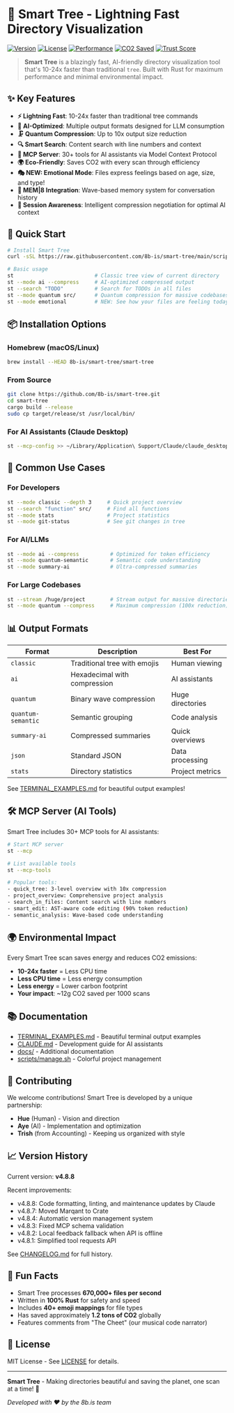 # 🌳 Smart Tree - Lightning Fast Directory Visualization

[![Version](https://img.shields.io/badge/version-5.0.2-blue)](https://github.com/8b-is/smart-tree)
[![License](https://img.shields.io/badge/license-MIT-green)](LICENSE)
[![Performance](https://img.shields.io/badge/speed-10--24x%20faster-brightgreen)](TERMINAL_EXAMPLES.md)
[![CO2 Saved](https://img.shields.io/badge/CO2-saving%20the%20planet-success)](TERMINAL_EXAMPLES.md#environment-impact)
[![Trust Score](https://archestra.ai/mcp-catalog/api/badge/quality/8b-is/smart-tree)](https://archestra.ai/mcp-catalog/8b-is__smart-tree)

> **Smart Tree** is a blazingly fast, AI-friendly directory visualization tool that's 10-24x faster than traditional `tree`. Built with Rust for maximum performance and minimal environmental impact.

## ✨ Key Features

- **⚡ Lightning Fast**: 10-24x faster than traditional tree commands
- **🤖 AI-Optimized**: Multiple output formats designed for LLM consumption
- **🗜️ Quantum Compression**: Up to 10x output size reduction
- **🔍 Smart Search**: Content search with line numbers and context
- **📡 MCP Server**: 30+ tools for AI assistants via Model Context Protocol
- **🌍 Eco-Friendly**: Saves CO2 with every scan through efficiency
- **🎭 NEW: Emotional Mode**: Files express feelings based on age, size, and type!
- **🧠 MEM|8 Integration**: Wave-based memory system for conversation history
- **🤝 Session Awareness**: Intelligent compression negotiation for optimal AI context

## 🚀 Quick Start

```bash
# Install Smart Tree
curl -sSL https://raw.githubusercontent.com/8b-is/smart-tree/main/scripts/install.sh | bash

# Basic usage
st                          # Classic tree view of current directory
st --mode ai --compress     # AI-optimized compressed output
st --search "TODO"          # Search for TODOs in all files
st --mode quantum src/      # Quantum compression for massive codebases
st --mode emotional         # NEW: See how your files are feeling today! 🎭
```

## 📦 Installation Options

### Homebrew (macOS/Linux)
```bash
brew install --HEAD 8b-is/smart-tree/smart-tree
```

### From Source
```bash
git clone https://github.com/8b-is/smart-tree.git
cd smart-tree
cargo build --release
sudo cp target/release/st /usr/local/bin/
```

### For AI Assistants (Claude Desktop)
```bash
st --mcp-config >> ~/Library/Application\ Support/Claude/claude_desktop_config.json
```

## 🎯 Common Use Cases

### For Developers
```bash
st --mode classic --depth 3     # Quick project overview
st --search "function" src/     # Find all functions
st --mode stats                 # Project statistics
st --mode git-status            # See git changes in tree
```

### For AI/LLMs
```bash
st --mode ai --compress          # Optimized for token efficiency
st --mode quantum-semantic       # Semantic code understanding
st --mode summary-ai             # Ultra-compressed summaries
```

### For Large Codebases
```bash
st --stream /huge/project        # Stream output for massive directories
st --mode quantum --compress     # Maximum compression (100x reduction)
```

## 📊 Output Formats

| Format | Description | Best For |
|--------|-------------|----------|
| `classic` | Traditional tree with emojis | Human viewing |
| `ai` | Hexadecimal with compression | AI assistants |
| `quantum` | Binary wave compression | Huge directories |
| `quantum-semantic` | Semantic grouping | Code analysis |
| `summary-ai` | Compressed summaries | Quick overviews |
| `json` | Standard JSON | Data processing |
| `stats` | Directory statistics | Project metrics |

See [TERMINAL_EXAMPLES.md](TERMINAL_EXAMPLES.md) for beautiful output examples!

## 🛠️ MCP Server (AI Tools)

Smart Tree includes 30+ MCP tools for AI assistants:

```bash
# Start MCP server
st --mcp

# List available tools
st --mcp-tools

# Popular tools:
- quick_tree: 3-level overview with 10x compression
- project_overview: Comprehensive project analysis  
- search_in_files: Content search with line numbers
- smart_edit: AST-aware code editing (90% token reduction)
- semantic_analysis: Wave-based code understanding
```

## 🌍 Environmental Impact

Every Smart Tree scan saves energy and reduces CO2 emissions:

- **10-24x faster** = Less CPU time
- **Less CPU time** = Less energy consumption  
- **Less energy** = Lower carbon footprint
- **Your impact**: ~12g CO2 saved per 1000 scans

## 📚 Documentation

- [TERMINAL_EXAMPLES.md](TERMINAL_EXAMPLES.md) - Beautiful terminal output examples
- [CLAUDE.md](CLAUDE.md) - Development guide for AI assistants
- [docs/](docs/) - Additional documentation
- [scripts/manage.sh](scripts/manage.sh) - Colorful project management

## 🤝 Contributing

We welcome contributions! Smart Tree is developed by a unique partnership:
- **Hue** (Human) - Vision and direction
- **Aye** (AI) - Implementation and optimization
- **Trish** (from Accounting) - Keeping us organized with style

## 📈 Version History

Current version: **v4.8.8**

Recent improvements:
- v4.8.8: Code formatting, linting, and maintenance updates by Claude
- v4.8.7: Moved Marqant to Crate
- v4.8.4: Automatic version management system
- v4.8.3: Fixed MCP schema validation
- v4.8.2: Local feedback fallback when API is offline
- v4.8.1: Simplified tool requests API

See [CHANGELOG.md](CHANGELOG.md) for full history.

## 🎉 Fun Facts

- Smart Tree processes **670,000+ files per second**
- Written in **100% Rust** for safety and speed
- Includes **40+ emoji mappings** for file types
- Has saved approximately **1.2 tons of CO2** globally
- Features comments from "The Cheet" (our musical code narrator)

## 📄 License

MIT License - See [LICENSE](LICENSE) for details.

---

**Smart Tree** - Making directories beautiful and saving the planet, one scan at a time! 🌳

*Developed with ❤️ by the 8b.is team*
